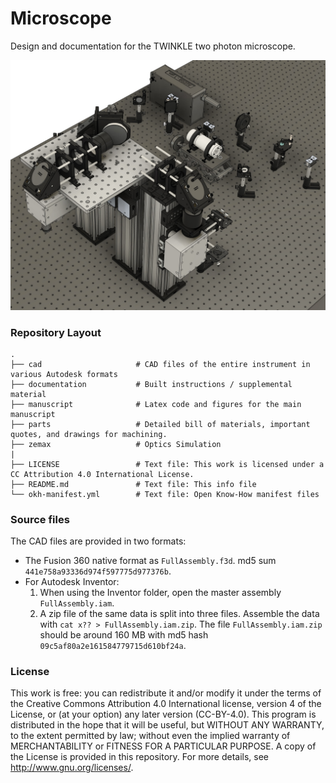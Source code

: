 # Microscope
Design and documentation for the TWINKLE two photon microscope.

![img](./documentation/overview.jpg)

### Repository Layout
    .
    ├── cad                     # CAD files of the entire instrument in various Autodesk formats
    ├── documentation           # Built instructions / supplemental material
    ├── manuscript              # Latex code and figures for the main manuscript
    ├── parts                   # Detailed bill of materials, important quotes, and drawings for machining.
    ├── zemax                   # Optics Simulation
    |
    ├── LICENSE                 # Text file: This work is licensed under a CC Attribution 4.0 International License.
    ├── README.md               # Text file: This info file
    └── okh-manifest.yml        # Text file: Open Know-How manifest files   

### Source files
The CAD files are provided in two formats:
- The Fusion 360 native format as `FullAssembly.f3d`. md5 sum `441e758a93336d974f597775d977376b`.
- For Autodesk Inventor:
    1. When using the Inventor folder, open the master assembly `FullAssembly.iam`.
    2. A zip file of the same data is split into three files. Assemble the data with `cat x?? > FullAssembly.iam.zip`. The file `FullAssembly.iam.zip` should be around 160 MB with md5 hash `09c5af80a2e161584779715d610bf24a`.

### License
This work is free: you can redistribute it and/or modify it under the terms of the Creative Commons Attribution 4.0 International license, version 4 of the License, or (at your option) any later version (CC-BY-4.0). This program is distributed in the hope that it will be useful, but WITHOUT ANY WARRANTY, to the extent permitted by law; without even the implied warranty of MERCHANTABILITY or FITNESS FOR A PARTICULAR PURPOSE. A copy of the License is provided in this repository.  For more details, see <http://www.gnu.org/licenses/>.